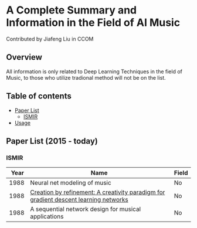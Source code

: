 # A Complete Summary and Information in the Field of AI Music

Contributed by Jiafeng Liu in CCOM

## Overview

All information is only related to Deep Learning Techniques in the field of Music, to those who utilize tradional method will not be on the list.

## Table of contents

- [Paper List](#paper-list)
	- [ISMIR](#ismir)
- [Usage](#usage)


## Paper List (2015 - today)

### ISMIR
| Year |  Name | Field |
|------|-------------------------------|------|
| 1988 | Neural net modeling of music | No |
| 1988 | [Creation by refinement: A creativity paradigm for gradient descent learning networks](http://ieeexplore.ieee.org/stamp/stamp.jsp?arnumber=23933) | No |
| 1988 | A sequential network design for musical applications | No |

